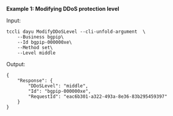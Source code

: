 **Example 1: Modifying DDoS protection level**



Input: 

```
tccli dayu ModifyDDoSLevel --cli-unfold-argument  \
    --Business bgpip\
    --Id bgpip-000000xe\
    --Method set\
    --Level middle
```

Output: 
```
{
    "Response": {
        "DDoSLevel": "middle",
        "Id": "bgpip-000000xe",
        "RequestId": "eac6b301-a322-493a-8e36-83b295459397"
    }
}
```

